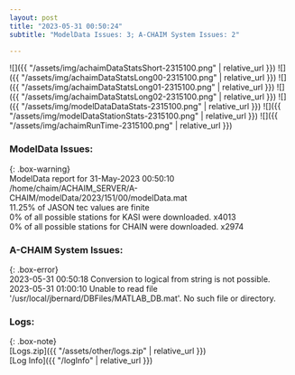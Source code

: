 ```yaml
---
layout: post
title: "2023-05-31 00:50:24"
subtitle: "ModelData Issues: 3; A-CHAIM System Issues: 2"

---
```


![]({{ "/assets/img/achaimDataStatsShort-2315100.png" | relative_url }})
![]({{ "/assets/img/achaimDataStatsLong00-2315100.png" | relative_url }})
![]({{ "/assets/img/achaimDataStatsLong01-2315100.png" | relative_url }})
![]({{ "/assets/img/achaimDataStatsLong02-2315100.png" | relative_url }})
![]({{ "/assets/img/modelDataDataStats-2315100.png" | relative_url }})
![]({{ "/assets/img/modelDataStationStats-2315100.png" | relative_url }})
![]({{ "/assets/img/achaimRunTime-2315100.png" | relative_url }})


### ModelData Issues:  
  
{: .box-warning}  
 ModelData report for 31-May-2023 00:50:10   
 /home/chaim/ACHAIM_SERVER/A-CHAIM/modelData/2023/151/00/modelData.mat   
 11.25% of JASON tec values are finite   
 0% of all possible stations for KASI were downloaded. x4013   
 0% of all possible stations for CHAIN were downloaded. x2974   
  
### A-CHAIM System Issues:  
  
{: .box-error}  
2023-05-31 00:50:18 Conversion to logical from string is not possible.  
2023-05-31 01:00:10 Unable to read file '/usr/local/jbernard/DBFiles/MATLAB_DB.mat'. No such file or directory.  

### Logs:  
  
{: .box-note}  
[Logs.zip]({{ "/assets/other/logs.zip" | relative_url }})  
[Log Info]({{ "/logInfo" | relative_url }})  
